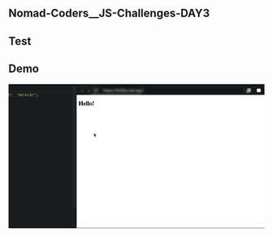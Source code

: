 ## Nomad-Coders\_\_JS-Challenges-DAY3

## Test

## Demo

<img src="demo.gif" width="700" heigth="400">
